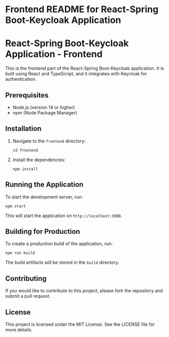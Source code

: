# Frontend README for React-Spring Boot-Keycloak Application

# React-Spring Boot-Keycloak Application - Frontend

This is the frontend part of the React-Spring Boot-Keycloak application. It is built using React and TypeScript, and it integrates with Keycloak for authentication.

## Prerequisites

- Node.js (version 14 or higher)
- npm (Node Package Manager)

## Installation

1. Navigate to the `frontend` directory:

   ```
   cd frontend
   ```

2. Install the dependencies:

   ```
   npm install
   ```

## Running the Application

To start the development server, run:

```
npm start
```

This will start the application on `http://localhost:3000`.

## Building for Production

To create a production build of the application, run:

```
npm run build
```

The build artifacts will be stored in the `build` directory.

## Contributing

If you would like to contribute to this project, please fork the repository and submit a pull request.

## License

This project is licensed under the MIT License. See the LICENSE file for more details.